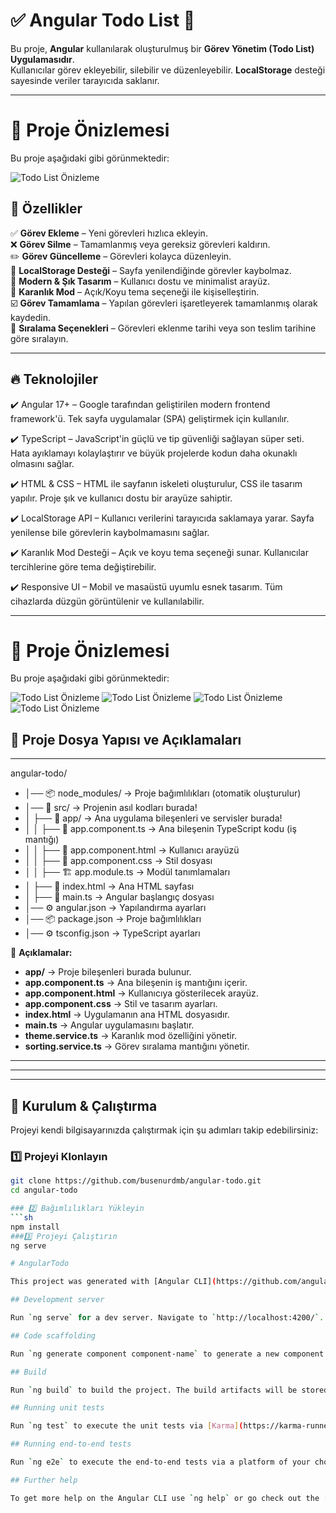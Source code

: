 # ✅ Angular Todo List 🚀

Bu proje, **Angular** kullanılarak oluşturulmuş bir **Görev Yönetim (Todo List) Uygulamasıdır**.  
Kullanıcılar görev ekleyebilir, silebilir ve düzenleyebilir. **LocalStorage** desteği sayesinde veriler tarayıcıda saklanır.  

---

# 📸 Proje Önizlemesi

Bu proje aşağıdaki gibi görünmektedir:

![Todo List Önizleme](https://github.com/busenurdmb/angular-todo/blob/main/src/assets/ProjectImage/todo1.png)

## 🎯 **Özellikler**
✅ **Görev Ekleme** – Yeni görevleri hızlıca ekleyin.  
❌ **Görev Silme** – Tamamlanmış veya gereksiz görevleri kaldırın.  
✏️ **Görev Güncelleme** – Görevleri kolayca düzenleyin.  
📌 **LocalStorage Desteği** – Sayfa yenilendiğinde görevler kaybolmaz.  
🎨 **Modern & Şık Tasarım** – Kullanıcı dostu ve minimalist arayüz.  
🌙 **Karanlık Mod** – Açık/Koyu tema seçeneği ile kişiselleştirin.  
☑️ **Görev Tamamlama** – Yapılan görevleri işaretleyerek tamamlanmış olarak kaydedin.  
📅 **Sıralama Seçenekleri** – Görevleri eklenme tarihi veya son teslim tarihine göre sıralayın.  

---
## 🔥 **Teknolojiler**
✔️ Angular 17+ – Google tarafından geliştirilen modern frontend framework'ü. Tek sayfa uygulamalar (SPA) geliştirmek için kullanılır.

✔️ TypeScript – JavaScript'in güçlü ve tip güvenliği sağlayan süper seti. Hata ayıklamayı kolaylaştırır ve büyük projelerde kodun daha okunaklı olmasını sağlar.

✔️ HTML & CSS – HTML ile sayfanın iskeleti oluşturulur, CSS ile tasarım yapılır. Proje şık ve kullanıcı dostu bir arayüze sahiptir.

✔️ LocalStorage API – Kullanıcı verilerini tarayıcıda saklamaya yarar. Sayfa yenilense bile görevlerin kaybolmamasını sağlar.

✔️ Karanlık Mod Desteği – Açık ve koyu tema seçeneği sunar. Kullanıcılar tercihlerine göre tema değiştirebilir.

✔️ Responsive UI – Mobil ve masaüstü uyumlu esnek tasarım. Tüm cihazlarda düzgün görüntülenir ve kullanılabilir.

----
# 📸 Proje Önizlemesi

Bu proje aşağıdaki gibi görünmektedir:

![Todo List Önizleme](https://github.com/busenurdmb/angular-todo/blob/main/src/assets/ProjectImage/todo2.png)
![Todo List Önizleme](https://github.com/busenurdmb/angular-todo/blob/main/src/assets/ProjectImage/todo3.png)
![Todo List Önizleme](https://github.com/busenurdmb/angular-todo/blob/main/src/assets/ProjectImage/todo4.png)
![Todo List Önizleme](https://github.com/busenurdmb/angular-todo/blob/main/src/assets/ProjectImage/todo5.png)

## 📁 **Proje Dosya Yapısı ve Açıklamaları**
---
angular-todo/
- │── 📦 node_modules/ → Proje bağımlılıkları (otomatik oluşturulur)
- │── 📂 src/ → Projenin asıl kodları burada!
- │ ├── 📂 app/ → Ana uygulama bileşenleri ve servisler burada!
- │ │ ├── 🎯 app.component.ts → Ana bileşenin TypeScript kodu (iş mantığı)
- │ │ ├── 🎨 app.component.html → Kullanıcı arayüzü
- │ │ ├── 🎨 app.component.css → Stil dosyası
- │ │ ├── 🏗️ app.module.ts → Modül tanımlamaları
- │ ├── 📜 index.html → Ana HTML sayfası
- │ ├── 🚀 main.ts → Angular başlangıç dosyası
- │── ⚙️ angular.json → Yapılandırma ayarları
- │── 📦 package.json → Proje bağımlılıkları
- │── ⚙️ tsconfig.json → TypeScript ayarları


📌 **Açıklamalar:**  
- **app/** → Proje bileşenleri burada bulunur.  
- **app.component.ts** → Ana bileşenin iş mantığını içerir.  
- **app.component.html** → Kullanıcıya gösterilecek arayüz.  
- **app.component.css** → Stil ve tasarım ayarları.  
- **index.html** → Uygulamanın ana HTML dosyasıdır.  
- **main.ts** → Angular uygulamasını başlatır.  
- **theme.service.ts** → Karanlık mod özelliğini yönetir.  
- **sorting.service.ts** → Görev sıralama mantığını yönetir.  

---



---
---
## 🚀 **Kurulum & Çalıştırma**
Projeyi kendi bilgisayarınızda çalıştırmak için şu adımları takip edebilirsiniz:

### 1️⃣ **Projeyi Klonlayın**
```sh
git clone https://github.com/busenurdmb/angular-todo.git
cd angular-todo

### 2️⃣ Bağımlılıkları Yükleyin
```sh
npm install
###3️⃣ Projeyi Çalıştırın
ng serve

# AngularTodo

This project was generated with [Angular CLI](https://github.com/angular/angular-cli) version 17.1.0.

## Development server

Run `ng serve` for a dev server. Navigate to `http://localhost:4200/`. The application will automatically reload if you change any of the source files.

## Code scaffolding

Run `ng generate component component-name` to generate a new component. You can also use `ng generate directive|pipe|service|class|guard|interface|enum|module`.

## Build

Run `ng build` to build the project. The build artifacts will be stored in the `dist/` directory.

## Running unit tests

Run `ng test` to execute the unit tests via [Karma](https://karma-runner.github.io).

## Running end-to-end tests

Run `ng e2e` to execute the end-to-end tests via a platform of your choice. To use this command, you need to first add a package that implements end-to-end testing capabilities.

## Further help

To get more help on the Angular CLI use `ng help` or go check out the [Angular CLI Overview and Command Reference](https://angular.io/cli) page.
